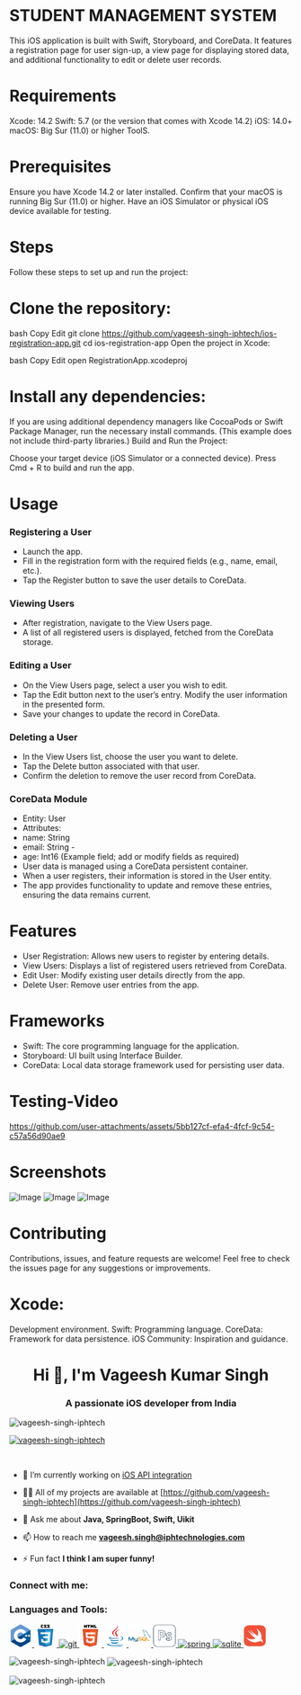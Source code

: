 # STUDENT MANAGEMENT SYSTEM

This iOS application is built with Swift, Storyboard, and CoreData. It features a registration page for user sign-up, a view page for displaying stored data, and additional functionality to edit or delete user records.

# Requirements

Xcode: 14.2 Swift: 5.7 (or the version that comes with Xcode 14.2) iOS: 14.0+ macOS: Big Sur (11.0) or higher ToolS.

# Prerequisites

Ensure you have Xcode 14.2 or later installed. Confirm that your macOS is running Big Sur (11.0) or higher. Have an iOS Simulator or physical iOS device available for testing. 

# Steps
Follow these steps to set up and run the project:
# Clone the repository:

bash Copy Edit git clone https://github.com/vageesh-singh-iphtech/ios-registration-app.git cd ios-registration-app Open the project in Xcode:

bash Copy Edit open RegistrationApp.xcodeproj

# Install any dependencies:

If you are using additional dependency managers like CocoaPods or Swift Package Manager, run the necessary install commands. (This example does not include third-party libraries.) Build and Run the Project:

Choose your target device (iOS Simulator or a connected device). Press Cmd + R to build and run the app.

# Usage

### Registering a User

- Launch the app. 
- Fill in the registration form with the required fields (e.g., name, email, etc.). 
- Tap the Register button to save the user details to CoreData.

### Viewing Users

- After registration, navigate to the View Users page. 
- A list of all registered users is displayed, fetched from the CoreData storage.

### Editing a User

- On the View Users page, select a user you wish to edit. 
- Tap the Edit button next to the user’s entry. Modify the user information in the presented form. 
- Save your changes to update the record in CoreData.

### Deleting a User

- In the View Users list, choose the user you want to delete. 
- Tap the Delete button associated with that user. 
- Confirm the deletion to remove the user record from CoreData.

### CoreData Module

- Entity: User 
- Attributes: 
- name: String 
- email: String -
- age: Int16 (Example field; add or modify fields as required) 
- User data is managed using a CoreData persistent container.
- When a user registers, their information is stored in the User entity. 
- The app provides functionality to update and remove these entries, ensuring the data remains current.

# Features

- User Registration: Allows new users to register by entering details. 
- View Users: Displays a list of registered users retrieved from CoreData. 
- Edit User: Modify existing user details directly from the app. 
- Delete User: Remove user entries from the app. 


# Frameworks

- Swift: The core programming language for the application. 
- Storyboard: UI built using Interface Builder. 
- CoreData: Local data storage framework used for persisting user data.

# Testing-Video
https://github.com/user-attachments/assets/5bb127cf-efa4-4fcf-9c54-c57a56d90ae9

# Screenshots

![Image](https://github.com/user-attachments/assets/67858df8-5f72-46c7-90e6-6685b27fcc5b)
![Image](https://github.com/user-attachments/assets/a3342466-cfdf-4f4b-bab9-5efc0331bc9d)
![Image](https://github.com/user-attachments/assets/8a4bef19-7df1-46c2-be6d-e175d7c86400)


# Contributing

Contributions, issues, and feature requests are welcome! Feel free to check the issues page for any suggestions or improvements.

# Xcode: 

Development environment. Swift: Programming language. CoreData: Framework for data persistence. iOS Community: Inspiration and guidance.

<h1 align="center">Hi 👋, I'm Vageesh Kumar Singh</h1>
<h3 align="center">A passionate iOS developer from India</h3>

<p align="left"> <img src="https://komarev.com/ghpvc/?username=vageesh-singh-iphtech&label=Profile%20views&color=0e75b6&style=flat" alt="vageesh-singh-iphtech" /> </p>

<p align="left"> <a href="https://github.com/ryo-ma/github-profile-trophy"><img src="https://github-profile-trophy.vercel.app/?username=vageesh-singh-iphtech" alt="vageesh-singh-iphtech" /></a> </p>

<p align="left"> <a href="https://twitter.com/" target="blank"><img src="https://img.shields.io/twitter/follow/?logo=twitter&style=for-the-badge" alt="" /></a> </p>

- 🔭 I’m currently working on [iOS API integration](https://github.com/vageesh-singh-iphtech/iOS-ApiProject-2)

- 👨‍💻 All of my projects are available at [https://github.com/vageesh-singh-iphtech](https://github.com/vageesh-singh-iphtech)

- 💬 Ask me about **Java, SpringBoot, Swift, Uikit**

- 📫 How to reach me **vageesh.singh@iphtechnologies.com**

- ⚡ Fun fact **I think I am super funny!**

<h3 align="left">Connect with me:</h3>
<p align="left">
</p>

<h3 align="left">Languages and Tools:</h3>
<p align="left"> <a href="https://www.w3schools.com/cpp/" target="_blank" rel="noreferrer"> <img src="https://raw.githubusercontent.com/devicons/devicon/master/icons/cplusplus/cplusplus-original.svg" alt="cplusplus" width="40" height="40"/> </a> <a href="https://www.w3schools.com/css/" target="_blank" rel="noreferrer"> <img src="https://raw.githubusercontent.com/devicons/devicon/master/icons/css3/css3-original-wordmark.svg" alt="css3" width="40" height="40"/> </a> <a href="https://git-scm.com/" target="_blank" rel="noreferrer"> <img src="https://www.vectorlogo.zone/logos/git-scm/git-scm-icon.svg" alt="git" width="40" height="40"/> </a> <a href="https://www.w3.org/html/" target="_blank" rel="noreferrer"> <img src="https://raw.githubusercontent.com/devicons/devicon/master/icons/html5/html5-original-wordmark.svg" alt="html5" width="40" height="40"/> </a> <a href="https://www.java.com" target="_blank" rel="noreferrer"> <img src="https://raw.githubusercontent.com/devicons/devicon/master/icons/java/java-original.svg" alt="java" width="40" height="40"/> </a> <a href="https://www.mysql.com/" target="_blank" rel="noreferrer"> <img src="https://raw.githubusercontent.com/devicons/devicon/master/icons/mysql/mysql-original-wordmark.svg" alt="mysql" width="40" height="40"/> </a> <a href="https://www.photoshop.com/en" target="_blank" rel="noreferrer"> <img src="https://raw.githubusercontent.com/devicons/devicon/master/icons/photoshop/photoshop-line.svg" alt="photoshop" width="40" height="40"/> </a> <a href="https://spring.io/" target="_blank" rel="noreferrer"> <img src="https://www.vectorlogo.zone/logos/springio/springio-icon.svg" alt="spring" width="40" height="40"/> </a> <a href="https://www.sqlite.org/" target="_blank" rel="noreferrer"> <img src="https://www.vectorlogo.zone/logos/sqlite/sqlite-icon.svg" alt="sqlite" width="40" height="40"/> </a> <a href="https://developer.apple.com/swift/" target="_blank" rel="noreferrer"> <img src="https://raw.githubusercontent.com/devicons/devicon/master/icons/swift/swift-original.svg" alt="swift" width="40" height="40"/> </a> </p>

<p><img align="left" src="https://github-readme-stats.vercel.app/api/top-langs?username=vageesh-singh-iphtech&show_icons=true&locale=en&layout=compact" alt="vageesh-singh-iphtech" /></p>

<p>&nbsp;<img align="center" src="https://github-readme-stats.vercel.app/api?username=vageesh-singh-iphtech&show_icons=true&locale=en" alt="vageesh-singh-iphtech" /></p>

<p><img align="center" src="https://github-readme-streak-stats.herokuapp.com/?user=vageesh-singh-iphtech&" alt="vageesh-singh-iphtech" /></p>


